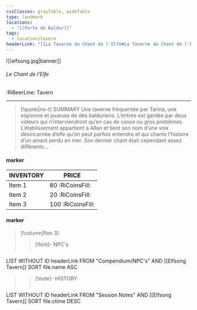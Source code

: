 ```yaml
---
cssClasses: grayTable, wideTable
type: landmark
locations:
  - "[[Porte de Baldur]]"
tags:
  - location/tavern
headerLink: "[[La Taverne du Chant de l'Elfe#La Taverne du Chant de l'Elfe]]"
---
```


![[elfsong.jpg|banner]]
###### Le Chant de l’Elfe
<span class="sub2">:RiBeerLine: Tavern</span>
___

> [!quote|no-t] SUMMARY
>Une taverne fréquentée par Tarina, une espionne et joueuse de dés balduriens. L’entrée est gardée par deux videurs qui n’interviendront qu’en cas de casse ou gros problèmes. L’établissement appartient à Allan et tient son nom d’une voix désincarnée d’elfe qu’on peut parfois entendre et qui chante l’histoire d’un amant perdu en mer. Son dernier chant était cependant assez différents…

#### marker
| INVENTORY                  | PRICE |
| -------------------------- | ----- |
| Item 1 | 80 <span class="goldcoin">:RiCoinsFill:</span>  |
| Item 2 | 20 <span class="silvercoin">:RiCoinsFill:</span>   |
| Item 3 | 100 <span class="coppercoin">:RiCoinsFill:</span>  |

<span class="clearfix"></span>

#### marker
> [!column|flex 3]
> > [!hint]-  NPC's
> >```dataview
LIST WITHOUT ID headerLink
FROM "Compendium/NPC's" AND [[Elfsong Tavern]]
SORT file.name ASC
> 
>> [!note]- HISTORY
>>```dataview
LIST WITHOUT ID headerLink
FROM "Session Notes" AND [[Elfsong Tavern]]
SORT file.ctime DESC